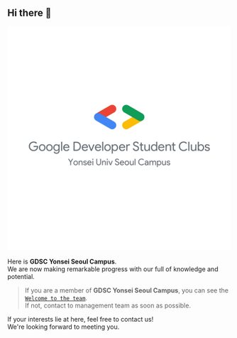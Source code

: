 ## Hi there 👋

<div align="center">
    <img src="/imgs/GDSC Yonsei Univ Seoul Campus Vertical color.png" width=600>
</div>

Here is **GDSC Yonsei Seoul Campus**. \
We are now making remarkable progress with our full of knowledge and potential.

> If you are a member of **GDSC Yonsei Seoul Campus**, you can see the [`Welcome to the team`](https://github.com/gdsc-ys?view_as=member). \
> If not, contact to management team as soon as possible.

If your interests lie at here, feel free to contact us! \
We're looking forward to meeting you.
